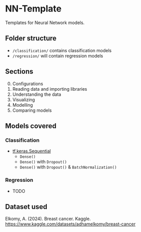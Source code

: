 # NN-Template

Templates for Neural Network models.

## Folder structure

- `/classification/` contains classification models
- `/regression/` will contain regression models

## Sections

0. Configurations
1. Reading data and importing libraries
2. Understanding the data
3. Visualizing
4. Modelling
5. Comparing models

## Models covered

### Classification

- [tf.keras.Sequential](https://www.tensorflow.org/api_docs/python/tf/keras/Sequential)
  - `Dense()`
  - `Dense()` with `Dropout()`
  - `Dense()` with `Dropout()` & `BatchNormalization()`

### Regression

- TODO

## Dataset used

<!-- APA 7th edition -->
<!-- https://www.scribbr.com/citation/generator -->

Elkomy, A. (2024). Breast cancer. Kaggle. <https://www.kaggle.com/datasets/adhamelkomy/breast-cancer>
